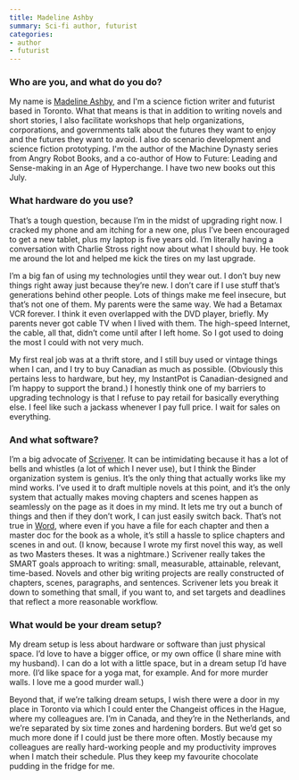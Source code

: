 ```yaml
---
title: Madeline Ashby
summary: Sci-fi author, futurist
categories:
- author
- futurist
---
```


### Who are you, and what do you do?

My name is [Madeline Ashby](https://madelineashby.com/ "Madeline's website."), and I'm a science fiction writer and futurist based in Toronto. What that means is that in addition to writing novels and short stories, I also facilitate workshops that help organizations, corporations, and governments talk about the futures they want to enjoy and the futures they want to avoid. I also do scenario development and science fiction prototyping. I'm the author of the Machine Dynasty series from Angry Robot Books, and a co-author of How to Future: Leading and Sense-making in an Age of Hyperchange. I have two new books out this July.

### What hardware do you use?

That’s a tough question, because I’m in the midst of upgrading right now. I cracked my phone and am itching for a new one, plus I’ve been encouraged to get a new tablet, plus my laptop is five years old. I’m literally having a conversation with Charlie Stross right now about what I should buy. He took me around the lot and helped me kick the tires on my last upgrade.

I’m a big fan of using my technologies until they wear out. I don’t buy new things right away just because they’re new. I don’t care if I use stuff that’s generations behind other people. Lots of things make me feel insecure, but that’s not one of them. My parents were the same way. We had a Betamax VCR forever. I think it even overlapped with the DVD player, briefly. My parents never got cable TV when I lived with them. The high-speed Internet, the cable, all that, didn’t come until after I left home. So I got used to doing the most I could with not very much.

My first real job was at a thrift store, and I still buy used or vintage things when I can, and I try to buy Canadian as much as possible. (Obviously this pertains less to hardware, but hey, my InstantPot is Canadian-designed and I’m happy to support the brand.) I honestly think one of my barriers to upgrading technology is that I refuse to pay retail for basically everything else. I feel like such a jackass whenever I pay full price. I wait for sales on everything.

### And what software?

I’m a big advocate of [Scrivener][]. It can be intimidating because it has a lot of bells and whistles (a lot of which I never use), but I think the Binder organization system is genius. It’s the only thing that actually works like my mind works. I’ve used it to draft multiple novels at this point, and it’s the only system that actually makes moving chapters and scenes happen as seamlessly on the page as it does in my mind. It lets me try out a bunch of things and then if they don’t work, I can just easily switch back. That’s not true in [Word][], where even if you have a file for each chapter and then a master doc for the book as a whole, it’s still a hassle to splice chapters and scenes in and out. (I know, because I wrote my first novel this way, as well as two Masters theses. It was a nightmare.) Scrivener really takes the SMART goals approach to writing: small, measurable, attainable, relevant, time-based. Novels and other big writing projects are really constructed of chapters, scenes, paragraphs, and sentences. Scrivener lets you break it down to something that small, if you want to, and set targets and deadlines that reflect a more reasonable workflow.

### What would be your dream setup?

My dream setup is less about hardware or software than just physical space. I’d love to have a bigger office, or my own office (I share mine with my husband). I can do a lot with a little space, but in a dream setup I’d have more. (I’d like space for a yoga mat, for example. And for more murder walls. I love me a good murder wall.)

Beyond that, if we’re talking dream setups, I wish there were a door in my place in Toronto via which I could enter the Changeist offices in the Hague, where my colleagues are. I’m in Canada, and they’re in the Netherlands, and we’re separated by six time zones and hardening borders. But we’d get so much more done if I could just be there more often. Mostly because my colleagues are really hard-working people and my productivity improves when I match their schedule. Plus they keep my favourite chocolate pudding in the fridge for me.

[scrivener]: http://literatureandlatte.com/scrivener.php "A Mac text editor aimed at writers."
[word]: https://products.office.com/en-us/word "A document editor."
